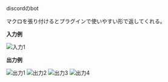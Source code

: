 discordのbot

マクロを張り付けるとプラグインで使いやすい形で返してくれる。

**入力例**


![入力1](https://user-images.githubusercontent.com/85925233/196000128-55f2eac8-3c36-43d5-b4ea-276aabbbbfdb.png)


**出力例**


![出力1](https://user-images.githubusercontent.com/85925233/196000406-90259110-6872-4cf3-acb5-f2228a60b98a.png)
![出力2](https://user-images.githubusercontent.com/85925233/196000415-da00f6e1-ef4a-484d-89ff-5ab6404effaf.png)
![出力3](https://user-images.githubusercontent.com/85925233/196000418-6806a05e-0724-4030-97e3-035d7ef3a452.png)
![出力4](https://user-images.githubusercontent.com/85925233/196000422-c1336b26-2b0c-42b9-800d-557683fcfb26.png)
